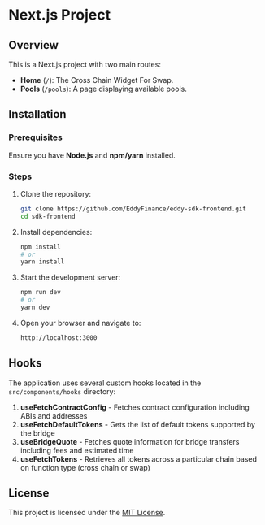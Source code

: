 # Next.js Project

## Overview
This is a Next.js project with two main routes:
- **Home** (`/`): The Cross Chain Widget For Swap.
- **Pools** (`/pools`): A page displaying available pools.

## Installation

### Prerequisites
Ensure you have **Node.js** and **npm/yarn** installed.

### Steps
1. Clone the repository:
   ```sh
   git clone https://github.com/EddyFinance/eddy-sdk-frontend.git
   cd sdk-frontend
   ```

2. Install dependencies:
   ```sh
   npm install
   # or
   yarn install
   ```

3. Start the development server:
   ```sh
   npm run dev
   # or
   yarn dev
   ```

4. Open your browser and navigate to:
   ```sh
   http://localhost:3000
   ```

## Hooks
The application uses several custom hooks located in the `src/components/hooks` directory:

1. **useFetchContractConfig** - Fetches contract configuration including ABIs and addresses
2. **useFetchDefaultTokens** - Gets the list of default tokens supported by the bridge
3. **useBridgeQuote** - Fetches quote information for bridge transfers including fees and estimated time
4. **useFetchTokens** - Retrieves all tokens across a particular chain based on function type (cross chain or swap)

## License
This project is licensed under the [MIT License](LICENSE).
